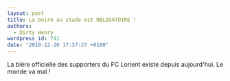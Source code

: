```yaml
---
layout: post
title: La boire au stade est OBLIGATOIRE !
authors:
  - Dirty Henry
wordpress_id: 741
date: "2010-12-20 17:37:27 +0100"
---
```


La bière officielle des supporters du FC Lorient existe depuis aujourd'hui. Le
monde va mal !

